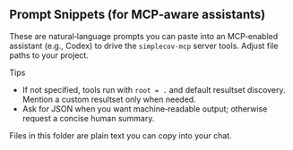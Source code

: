 ## Prompt Snippets (for MCP‑aware assistants)

These are natural‑language prompts you can paste into an MCP‑enabled assistant (e.g., Codex) to drive the `simplecov-mcp` server tools. Adjust file paths to your project.

Tips

- If not specified, tools run with `root = .` and default resultset discovery. Mention a custom resultset only when needed.
- Ask for JSON when you want machine‑readable output; otherwise request a concise human summary.

Files in this folder are plain text you can copy into your chat.

